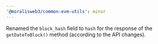 ```yaml
---
'@moralisweb3/common-evm-utils': minor
---
```


Renamed the `block_hash` field to `hash` for the response of the `getDateToBlock()` method (according to the API changes).
